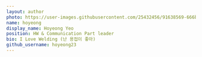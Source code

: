 ```yaml
---
layout: author
photo: https://user-images.githubusercontent.com/25432456/91638569-666ba980-ea4b-11ea-8c4a-7258a1b09752.jpeg
name: hoyeong
display_name: Hoyeong Yeo
position: HW & Communication Part leader
bio: I Love Welding (난 용접이 좋아)
github_username: hoyeong23
---
```

